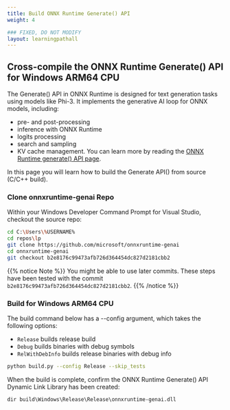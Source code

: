 ```yaml
---
title: Build ONNX Runtime Generate() API
weight: 4

### FIXED, DO NOT MODIFY
layout: learningpathall
---
```


## Cross-compile the ONNX Runtime Generate() API for Windows ARM64 CPU

The Generate() API in ONNX Runtime is designed for text generation tasks using models like Phi-3. It implements the generative AI loop for ONNX models, including:
- pre- and post-processing
- inference with ONNX Runtime
- logits processing
- search and sampling
- KV cache management. 
You can learn more by reading the [ONNX Runtime generate() API page](https://onnxruntime.ai/docs/genai/).

In this page you will learn how to build the Generate API() from source (C/C++ build).


### Clone onnxruntime-genai Repo
Within your Windows Developer Command Prompt for Visual Studio, checkout the source repo:

```bash
cd C:\Users\%USERNAME%
cd repos\lp
git clone https://github.com/microsoft/onnxruntime-genai
cd onnxruntime-genai
git checkout b2e8176c99473afb726d364454dc827d2181cbb2
```

{{% notice Note %}}
You might be able to use later commits. These steps have been tested with the commit `b2e8176c99473afb726d364454dc827d2181cbb2`.
{{% /notice %}}

### Build for Windows ARM64 CPU
The build command below has a --config argument, which takes the following options:
- ```Release``` builds release build
- ```Debug``` builds binaries with debug symbols
- ```RelWithDebInfo``` builds release binaries with debug info


```bash
python build.py --config Release --skip_tests
```

When the build is complete, confirm the ONNX Runtime Generate() API Dynamic Link Library has been created:

```output
dir build\Windows\Release\Release\onnxruntime-genai.dll
```
